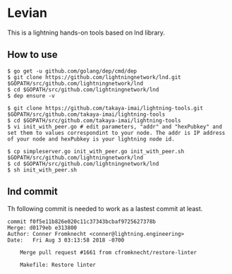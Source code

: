 # Levian

This is a lightning hands-on tools based on lnd library.

## How to use

```
$ go get -u github.com/golang/dep/cmd/dep
$ git clone https://github.com/lightningnetwork/lnd.git $GOPATH/src/github.com/lightningnetwork/lnd
$ cd $GOPATH/src/github.com/lightningnetwork/lnd
$ dep ensure -v

$ git clone https://github.com/takaya-imai/lightning-tools.git $GOPATH/src/github.com/takaya-imai/lightning-tools
$ cd $GOPATH/src/github.com/takaya-imai/lightning-tools
$ vi init_with_peer.go # edit parameters, "addr" and "hexPubkey" and set them to values correspondint to your node. The addr is IP address of your node and hexPubkey is your lightning node id.

$ cp simpleserver.go init_with_peer.go init_with_peer.sh $GOPATH/src/github.com/lightningnetwork/lnd
$ cd $GOPATH/src/github.com/lightningnetwork/lnd
$ sh init_with_peer.sh
```

## lnd commit

Th following commit is needed to work as a lastest commit at least.

```
commit f0f5e11b826e020c11c37343bcbaf9725627378b
Merge: d0179eb e313800
Author: Conner Fromknecht <conner@lightning.engineering>
Date:   Fri Aug 3 03:13:58 2018 -0700

    Merge pull request #1661 from cfromknecht/restore-linter

    Makefile: Restore linter
```
